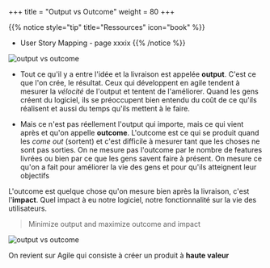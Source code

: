+++
title = "Output vs Outcome"
weight = 80
+++

{{% notice style="tip" title="Ressources" icon="book" %}}
- User Story Mapping - page xxxix
{{% /notice %}}

![output vs outcome](../images/output_vs_outcome.png)

- Tout ce qu'il y a entre l'idée et la livraison est appelée **output**. C'est ce que l'on crée, le résultat. Ceux qui développent en agile tendent à mesurer la *vélocité* de l'output et tentent de l'améliorer. Quand les gens créent du logiciel, ils se préoccupent bien entendu du coût de ce qu'ils réalisent et aussi du temps qu'ils mettent à le faire.

- Mais ce n'est pas réellement l'output qui importe, mais ce qui vient après et qu'on appelle **outcome**. L'outcome est ce qui se produit quand les *come out* (sortent) et c'est difficile à mesurer tant que les choses ne sont pas sorties. On ne mesure pas l'outcome par le nombre de features livrées ou bien par ce que les gens savent faire à présent. On mesure ce qu'on a fait pour améliorer la vie des gens et pour qu'ils atteignent leur objectifs

L'outcome est quelque chose qu'on mesure bien après la livraison, c'est l'**impact**. Quel impact à eu notre logiciel, notre fonctionnalité sur la vie des utilisateurs.

> Minimize output and maximize outcome and impact

![output vs outcome](../images/output_vs_outcome2.png)

On revient sur Agile qui consiste à créer un produit à **haute valeur**